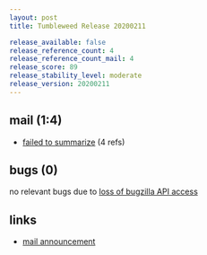 ```yaml
---
layout: post
title: Tumbleweed Release 20200211

release_available: false
release_reference_count: 4
release_reference_count_mail: 4
release_score: 89
release_stability_level: moderate
release_version: 20200211
---
```


## mail (1:4)

- [failed to summarize](https://lists.opensuse.org/opensuse-factory/2020-02/msg00306.html) (4 refs)

## bugs (0)

<!--more-->

no relevant bugs due to [loss of bugzilla API access](https://bugzilla.opensuse.org/show_bug.cgi?id=1157722)



## links

- [mail announcement](https://lists.opensuse.org/opensuse-factory/2020-02/msg00301.html)
